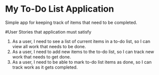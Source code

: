 # My To-Do List Application
Simple app for keeping track of items that need to be completed.


#User Stories that application must satisfy
1. As a user, I need to see a list of current items in a to-do list, so I can view all work that needs to be done.
2. As a user, I need to add new items to the to-do list, so I can track new work that needs to get done.
3. As a user, I need to be able to mark to-do list items as done, so I can track work as it gets completed.